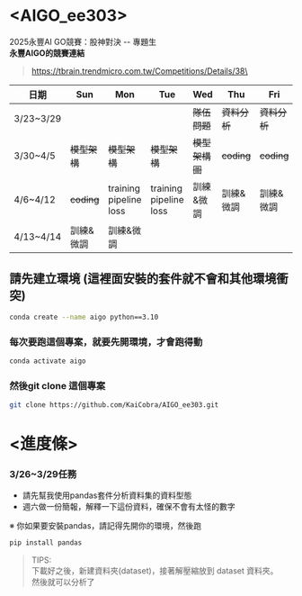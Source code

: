 # <AIGO_ee303>
2025永豐AI GO競賽：股神對決 -- 專題生\
**永豐AIGO的競賽連結**
> https://tbrain.trendmicro.com.tw/Competitions/Details/38\


| 日期       | Sun    | Mon              | Tue              | Wed           | Thu         | Fri         | Sat         |
|------------|--------|------------------|------------------|---------------|-------------|-------------|-------------|
| 3/23~3/29  |        |                  |                  | ~~隊伍問題~~      | ~~資料分析~~    | ~~資料分析~~    | ~~資料分析~~    |
| 3/30~4/5   | ~~模型架構~~ | ~~模型架構~~         | ~~模型架構~~         | ~~模型架構圖~~    | ~~coding~~      | ~~coding~~      | ~~coding~~      |
| 4/6~4/12   | ~~coding~~ | training pipeline<br>loss | training pipeline<br>loss | 訓練&微調    | 訓練&微調   | 訓練&微調   | 訓練&微調   |
| 4/13~4/14  | 訓練&微調 | 訓練&微調       |                  |               |             |             |             |



## 請先建立環境 (這裡面安裝的套件就不會和其他環境衝突)
```bash
conda create --name aigo python==3.10
```

### 每次要跑這個專案，就要先開環境，才會跑得動
```bash
conda activate aigo
```


### 然後git clone 這個專案
```bash
git clone https://github.com/KaiCobra/AIGO_ee303.git
```


# <進度條>
### 3/26~3/29任務
 - 請先幫我使用pandas套件分析資料集的資料型態
 - 週六做一份簡報，解釋一下這份資料，確保不會有太怪的數字

※ 你如果要安裝pandas，請記得先開你的環境，然後跑
```bash
pip install pandas
```

> TIPS:\
> 下載好之後，新建資料夾(dataset)，接著解壓縮放到 dataset 資料夾。\
> 然後就可以分析了